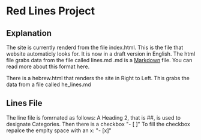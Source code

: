 # Red Lines Project

## Explanation
The site is currently renderd from the file index.html.
This is the file that website automaticly looks for.
It is now in a draft version in English.
The html file grabs data from the file called lines.md
.md is a [Markdown]([url](https://www.markdownguide.org/basic-syntax/)) file.
You can read more about this format here.


There is a hebrew.html that renders the site in Right to Left.
This grabs the data from a file called he_lines.md

## Lines File

The line file is fomrnated as follows:
A Heading 2, that is ##, is used to designate Categories.
Then there is a checkbox "- [ ]"
To fill the checkbox repalce the emplty space with an x: "- [x]"
